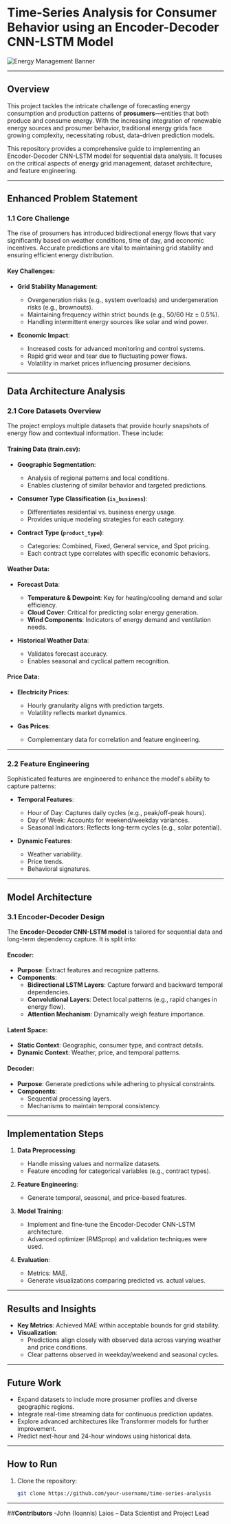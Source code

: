 # **Time-Series Analysis for Consumer Behavior using an Encoder-Decoder CNN-LSTM Model**

![Energy Management Banner](https://github.com/user-attachments/assets/6ce5801e-d626-4f55-b8c1-fb504f4c80cc)

---

## **Overview**
This project tackles the intricate challenge of forecasting energy consumption and production patterns of **prosumers**—entities that both produce and consume energy. With the increasing integration of renewable energy sources and prosumer behavior, traditional energy grids face growing complexity, necessitating robust, data-driven prediction models.

This repository provides a comprehensive guide to implementing an Encoder-Decoder CNN-LSTM model for sequential data analysis. It focuses on the critical aspects of energy grid management, dataset architecture, and feature engineering.

---

## **Enhanced Problem Statement**

### 1.1 Core Challenge
The rise of prosumers has introduced bidirectional energy flows that vary significantly based on weather conditions, time of day, and economic incentives. Accurate predictions are vital to maintaining grid stability and ensuring efficient energy distribution.

#### Key Challenges:
- **Grid Stability Management**: 
  - Overgeneration risks (e.g., system overloads) and undergeneration risks (e.g., brownouts).
  - Maintaining frequency within strict bounds (e.g., 50/60 Hz ± 0.5%).
  - Handling intermittent energy sources like solar and wind power.

- **Economic Impact**:
  - Increased costs for advanced monitoring and control systems.
  - Rapid grid wear and tear due to fluctuating power flows.
  - Volatility in market prices influencing prosumer decisions.

---

## **Data Architecture Analysis**

### 2.1 Core Datasets Overview
The project employs multiple datasets that provide hourly snapshots of energy flow and contextual information. These include:

#### **Training Data (train.csv)**:
- **Geographic Segmentation**:
  - Analysis of regional patterns and local conditions.
  - Enables clustering of similar behavior and targeted predictions.

- **Consumer Type Classification (`is_business`)**:
  - Differentiates residential vs. business energy usage.
  - Provides unique modeling strategies for each category.

- **Contract Type (`product_type`)**:
  - Categories: Combined, Fixed, General service, and Spot pricing.
  - Each contract type correlates with specific economic behaviors.

#### **Weather Data**:
- **Forecast Data**:
  - **Temperature & Dewpoint**: Key for heating/cooling demand and solar efficiency.
  - **Cloud Cover**: Critical for predicting solar energy generation.
  - **Wind Components**: Indicators of energy demand and ventilation needs.

- **Historical Weather Data**:
  - Validates forecast accuracy.
  - Enables seasonal and cyclical pattern recognition.

#### **Price Data**:
- **Electricity Prices**:
  - Hourly granularity aligns with prediction targets.
  - Volatility reflects market dynamics.
  
- **Gas Prices**:
  - Complementary data for correlation and feature engineering.

---

### 2.2 Feature Engineering
Sophisticated features are engineered to enhance the model's ability to capture patterns:
- **Temporal Features**:
  - Hour of Day: Captures daily cycles (e.g., peak/off-peak hours).
  - Day of Week: Accounts for weekend/weekday variances.
  - Seasonal Indicators: Reflects long-term cycles (e.g., solar potential).

- **Dynamic Features**:
  - Weather variability.
  - Price trends.
  - Behavioral signatures.

---

## **Model Architecture**

### 3.1 Encoder-Decoder Design
The **Encoder-Decoder CNN-LSTM model** is tailored for sequential data and long-term dependency capture. It is split into:

#### **Encoder**:
- **Purpose**: Extract features and recognize patterns.
- **Components**:
  - **Bidirectional LSTM Layers**: Capture forward and backward temporal dependencies.
  - **Convolutional Layers**: Detect local patterns (e.g., rapid changes in energy flow).
  - **Attention Mechanism**: Dynamically weigh feature importance.

#### **Latent Space**:
- **Static Context**: Geographic, consumer type, and contract details.
- **Dynamic Context**: Weather, price, and temporal patterns.

#### **Decoder**:
- **Purpose**: Generate predictions while adhering to physical constraints.
- **Components**:
  - Sequential processing layers.
  - Mechanisms to maintain temporal consistency.

---

## **Implementation Steps**

1. **Data Preprocessing**:
   - Handle missing values and normalize datasets.
   - Feature encoding for categorical variables (e.g., contract types).

2. **Feature Engineering**:
   - Generate temporal, seasonal, and price-based features.

3. **Model Training**:
   - Implement and fine-tune the Encoder-Decoder CNN-LSTM architecture.
   - Advanced optimizer (RMSprop) and validation techniques were used.

4. **Evaluation**:
   - Metrics: MAE.
   - Generate visualizations comparing predicted vs. actual values.


---

## **Results and Insights**
- **Key Metrics**: Achieved  MAE within acceptable bounds for grid stability.
- **Visualization**:
  - Predictions align closely with observed data across varying weather and price conditions.
  - Clear patterns observed in weekday/weekend and seasonal cycles.

---

## **Future Work**
- Expand datasets to include more prosumer profiles and diverse geographic regions.
- Integrate real-time streaming data for continuous prediction updates.
- Explore advanced architectures like Transformer models for further improvement.
- Predict next-hour and 24-hour windows using historical data.

---

## **How to Run**
1. Clone the repository:
   ```bash
   git clone https://github.com/your-username/time-series-analysis
   
---

##**Contributors**
-John (Ioannis) Laios – Data Scientist and Project Lead
